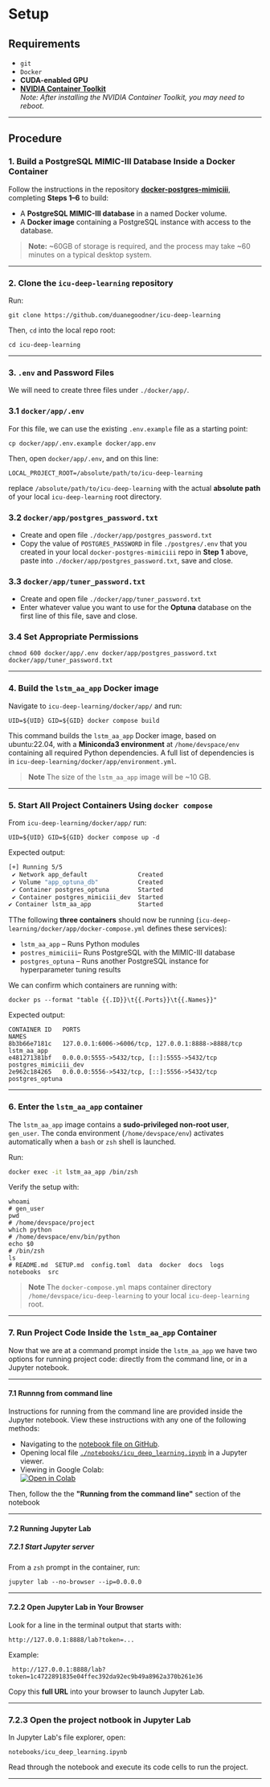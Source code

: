 # Setup

## Requirements

- `git`
- `Docker`
- **CUDA-enabled GPU**
- **[NVIDIA Container Toolkit](https://docs.nvidia.com/datacenter/cloud-native/container-toolkit/overview.html#installation-guide)**  
  *Note: After installing the NVIDIA Container Toolkit, you may need to reboot.*

---

## Procedure

### **1. Build a PostgreSQL MIMIC-III Database Inside a Docker Container**

Follow the instructions in the repository **[docker-postgres-mimiciii](https://github.com/duanegoodner/docker-postgres-mimiciii)**, completing **Steps 1–6** to build:

- A **PostgreSQL MIMIC-III database** in a named Docker volume.
- A **Docker image** containing a PostgreSQL instance with access to the database.

> **Note:** ~60GB of storage is required, and the process may take ~60 minutes on a typical desktop system.

---

### **2. Clone the `icu-deep-learning` repository**
Run:

```shell
git clone https://github.com/duanegoodner/icu-deep-learning
 ```

 Then, `cd` into the local repo root:
 ```
 cd icu-deep-learning
 ```

---

### 3. `.env` and Password Files

We will need to create three files under `./docker/app/`.

### 3.1 `docker/app/.env`

For this file, we can use the existing `.env.example` file as a starting point:

```
cp docker/app/.env.example docker/app.env
```

Then, open `docker/app/.env`, and on this line:
```shell
LOCAL_PROJECT_ROOT=/absolute/path/to/icu-deep-learning
```
replace `/absolute/path/to/icu-deep-learning` with the actual **absolute path** of your local `icu-deep-learning` root directory.


### 3.2 `docker/app/postgres_password.txt`

- Create and open file `./docker/app/postgres_password.txt`
- Copy the value of `POSTGRES_PASSWORD` in file `./postgres/.env` that you created in your local `docker-postgres-mimiciii` repo in **Step 1** above, paste into `./docker/app/postgres_password.txt`, save and close.


### 3.3 `docker/app/tuner_password.txt`

- Create and open file `./docker/app/tuner_password.txt`
- Enter whatever value you want to use for the **Optuna** database on the first line of this file, save and close.

### 3.4 Set Appropriate Permissions

```shell
chmod 600 docker/app/.env docker/app/postgres_password.txt docker/app/tuner_password.txt
```


---

### 4. Build the `lstm_aa_app` Docker image

Navigate to `icu-deep-learning/docker/app/` and run:

```shell
UID=${UID} GID=${GID} docker compose build
```
This command builds the `lstm_aa_app` Docker image, based on ubuntu:22.04, with a **Miniconda3 environment** at `/home/devspace/env` containing all required Python dependencies.
A full list of dependencies is in `icu-deep-learning/docker/app/environment.yml`.

> **Note** The size of the `lstm_aa_app` image will be ~10 GB.

---

### 5. Start All Project Containers Using `docker compose`
From `icu-deep-learning/docker/app/` run:

```shell
UID=${UID} GID=${GID} docker compose up -d
```
Expected output:

```bash
[+] Running 5/5
 ✔ Network app_default              Created                                          0.2s 
 ✔ Volume "app_optuna_db"           Created                                          0.0s 
 ✔ Container postgres_optuna        Started                                          0.6s 
 ✔ Container postgres_mimiciii_dev  Started                                          0.6s 
✔ Container lstm_aa_app             Started                                          0.8s
```
TThe following **three containers** should now be running (`icu-deep-learning/docker/app/docker-compose.yml` defines these services):

- `lstm_aa_app` – Runs Python modules
- `postres_mimiciii`– Runs PostgreSQL with the MIMIC-III database
- `postgres_optuna` – Runs another PostgreSQL instance for hyperparameter tuning results

We can confirm which containers are running with:
```
docker ps --format "table {{.ID}}\t{{.Ports}}\t{{.Names}}"
```
Expected output:
```
CONTAINER ID   PORTS                                                NAMES
8b3b66e7181c   127.0.0.1:6006->6006/tcp, 127.0.0.1:8888->8888/tcp   lstm_aa_app
e481271381bf   0.0.0.0:5555->5432/tcp, [::]:5555->5432/tcp          postgres_mimiciii_dev
2e962c184265   0.0.0.0:5556->5432/tcp, [::]:5556->5432/tcp          postgres_optuna
```


---


### 6. Enter the `lstm_aa_app` container

The `lstm_aa_app` image contains a **sudo-privileged non-root user**, `gen_user`.  The conda environment (`/home/devspace/env`) activates automatically when a `bash` or `zsh` shell is launched.

Run:

```bash 
docker exec -it lstm_aa_app /bin/zsh
```
Verify the setup with:

```shell
whoami
# gen_user
pwd
# /home/devspace/project
which python
# /home/devspace/env/bin/python
echo $0
# /bin/zsh
ls
# README.md  SETUP.md  config.toml  data  docker  docs  logs  notebooks  src
```
> **Note** The `docker-compose.yml` maps container directory `/home/devspace/icu-deep-learning` to your local `icu-deep-learning` root.

---

### 7. Run Project Code Inside the `lstm_aa_app` Container

Now that we are at a command prompt inside the `lstm_aa_app` we have two options for running project code: directly from the command line, or in a Jupyter notebook. 

---

#### 7.1 Runnng from command line

Instructions for running from the command line are provided inside the Jupyter notebook. View these instructions with any one of the following methods:

- Navigating to the [notebook file on GitHub](https://github.com/duanegoodner/icu-deep-learning/blob/main/notebooks/icu_deep_learning.ipynb).
- Opening local file [`./notebooks/icu_deep_learning.ipynb`](notebooks/icu_deep_learning.ipynb) in a Jupyter viewer.
-  Viewing in Google Colab:  
[![Open in Colab](https://colab.research.google.com/assets/colab-badge.svg)](https://colab.research.google.com/github/duanegoodner/lstm_adversarial_attack/blob/main/notebooks/icu_deep_learning.ipynb)

 Then, follow the the **"Running from the command line"** section of the notebook

---

#### 7.2 Running Jupyter Lab

##### 7.2.1 Start Jupyter server

From a `zsh` prompt in the container, run:

```
jupyter lab --no-browser --ip=0.0.0.0
```
---

#### 7.2.2 Open Jupyter Lab in Your Browser


Look for a line in the terminal output that starts with:
```
http://127.0.0.1:8888/lab?token=...
```
Example:
```
 http://127.0.0.1:8888/lab?token=1c4722891835e04ffec392da92ec9b49a8962a370b261e36
```
Copy this **full URL** into your browser to launch Jupyter Lab.

---

### 7.2.3 Open the project notbook in Jupyter Lab

In Jupyter Lab's file explorer, open:

```
notebooks/icu_deep_learning.ipynb

```

Read through the notebook and execute its code cells to run the project.

---
